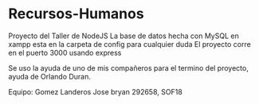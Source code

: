 # Recursos-Humanos
 Proyecto del Taller de NodeJS
 La base de datos hecha con MySQL en xampp esta en la carpeta de config para cualquier duda
 El proyecto corre en el puerto 3000 usando express 

 Se uso la ayuda de uno de mis compañeros para el termino del proyecto, ayuda de Orlando Duran.

 Equipo:
 Gomez Landeros Jose bryan 292658, SOF18

 

